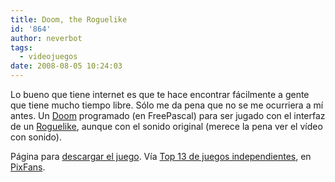 ```yaml
---
title: Doom, the Roguelike
id: '864'
author: neverbot
tags:
  - videojuegos
date: 2008-08-05 10:24:03
---
```


Lo bueno que tiene internet es que te hace encontrar fácilmente a gente que tiene mucho tiempo libre. Sólo me da pena que no se me ocurriera a mí antes. Un [Doom](http://en.wikipedia.org/wiki/Doom_%28video_game%29) programado (en FreePascal) para ser jugado con el interfaz de un [Roguelike](http://en.wikipedia.org/wiki/Roguelike), aunque con el sonido original (merece la pena ver el vídeo con sonido).

Página para [descargar el juego](http://doom.chaosforge.org/). Vía [Top 13 de juegos independientes](http://www.pixfans.com/top-13-de-juegos-independientes/), en [PixFans](http://www.pixfans.com/).